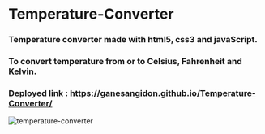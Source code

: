 # Temperature-Converter

### Temperature converter made with html5, css3 and javaScript.

### To convert temperature from or to Celsius, Fahrenheit and Kelvin.

### Deployed link : https://ganesangidon.github.io/Temperature-Converter/

![temperature-converter](https://user-images.githubusercontent.com/88224886/156888504-dc91315b-4809-471a-9ee9-ff88b4b58807.png)
